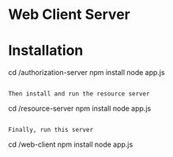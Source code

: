 Web Client Server
===============================

# Installation

cd /authorization-server
npm install
node app.js
```

Then install and run the resource server
```
cd /resource-server
npm install
node app.js
```

Finally, run this server
```
cd /web-client
npm install
node app.js
```
